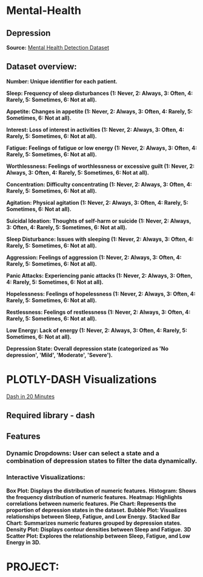 # Mental-Health
## Depression
 **Source:** [Mental Health Detection Dataset](https://www.kaggle.com/datasets/hamjashaikh/mental-health-detection-dataset)

## Dataset overview: 
**Number: Unique identifier for each patient.**

**Sleep: Frequency of sleep disturbances (1: Never, 2: Always, 3: Often, 4: Rarely, 5: Sometimes, 6: Not at all).**

**Appetite: Changes in appetite (1: Never, 2: Always, 3: Often, 4: Rarely, 5: Sometimes, 6: Not at all).**

**Interest: Loss of interest in activities (1: Never, 2: Always, 3: Often, 4: Rarely, 5: Sometimes, 6: Not at all).**

**Fatigue: Feelings of fatigue or low energy (1: Never, 2: Always, 3: Often, 4: Rarely, 5: Sometimes, 6: Not at all).**

**Worthlessness: Feelings of worthlessness or excessive guilt (1: Never, 2: Always, 3: Often, 4: Rarely, 5: Sometimes, 6: Not at all).**

**Concentration: Difficulty concentrating (1: Never, 2: Always, 3: Often, 4: Rarely, 5: Sometimes, 6: Not at all).**

**Agitation: Physical agitation (1: Never, 2: Always, 3: Often, 4: Rarely, 5: Sometimes, 6: Not at all).**

**Suicidal Ideation: Thoughts of self-harm or suicide (1: Never, 2: Always, 3: Often, 4: Rarely, 5: Sometimes, 6: Not at all).**

**Sleep Disturbance: Issues with sleeping (1: Never, 2: Always, 3: Often, 4: Rarely, 5: Sometimes, 6: Not at all).**

**Aggression: Feelings of aggression (1: Never, 2: Always, 3: Often, 4: Rarely, 5: Sometimes, 6: Not at all).**

**Panic Attacks: Experiencing panic attacks (1: Never, 2: Always, 3: Often, 4: Rarely, 5: Sometimes, 6: Not at all).**

**Hopelessness: Feelings of hopelessness (1: Never, 2: Always, 3: Often, 4: Rarely, 5: Sometimes, 6: Not at all).**

**Restlessness: Feelings of restlessness (1: Never, 2: Always, 3: Often, 4: Rarely, 5: Sometimes, 6: Not at all).**

**Low Energy: Lack of energy (1: Never, 2: Always, 3: Often, 4: Rarely, 5: Sometimes, 6: Not at all).**

**Depression State: Overall depression state (categorized as 'No depression', 'Mild', 'Moderate', 'Severe').**

# PLOTLY-DASH Visualizations
[Dash in 20 Minutes](https://dash.plotly.com/tutorial)
## Required library - dash
## Features
### Dynamic Dropdowns: User can select a state and a combination of depression states to filter the data dynamically.
### Interactive Visualizations:
**Box Plot: Displays the distribution of numeric features.**
**Histogram: Shows the frequency distribution of numeric features.**
**Heatmap: Highlights correlations between numeric features.**
**Pie Chart: Represents the proportion of depression states in the dataset.**
**Bubble Plot: Visualizes relationships between Sleep, Fatigue, and Low Energy.**
**Stacked Bar Chart: Summarizes numeric features grouped by depression states.**
**Density Plot: Displays contour densities between Sleep and Fatigue.**
**3D Scatter Plot: Explores the relationship between Sleep, Fatigue, and Low Energy in 3D.**

# PROJECT:
